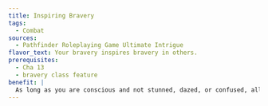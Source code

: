 ```yaml
---
title: Inspiring Bravery
tags:
  - Combat
sources:
  - Pathfinder Roleplaying Game Ultimate Intrigue
flavor_text: Your bravery inspires bravery in others.
prerequisites:
  - Cha 13
  - bravery class feature
benefit: |
  As long as you are conscious and not stunned, dazed, or confused, allies within 30 feet who can see and hear you gain your bravery bonus on saving throws against fear. If you have Improved Bravery, they gain your bravery bonus on saving throws against all mind-affecting effects. If you have Social Bravery, your bravery bonus is added to the DC of checks to demoralize them, feint against them, change their attitude, or convince them to perform a request.
---
```


